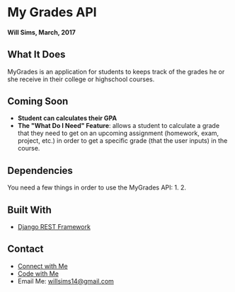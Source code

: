 # My Grades API
#### Will Sims, March, 2017

## What It Does
MyGrades is an application for students to keeps track of the grades he or she receive in their college or highschool courses.

## Coming Soon
 * __Student can calculates their GPA__
 * __The "What Do I Need" Feature__: allows a student to calculate a grade that they need to get on an upcoming assignment (homework, exam, project, etc.) in order to get a specific grade (that the user inputs) in the course.

## Dependencies
You need a few things in order to use the MyGrades API:
1.
2.

## Built With
* [Django REST Framework](http://www.django-rest-framework.org/)

## Contact
* [Connect with Me](https://www.linkedin.com/in/willsimsiii/ "My LinkedIn Profile")
* [Code with Me](https://github.com/willsims14 "My GitHub Profile")
* Email Me: willsims14@gmail.com